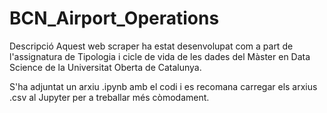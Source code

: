 # BCN_Airport_Operations

Descripció
Aquest web scraper ha estat desenvolupat com a part de l'assignatura de Tipologia i cicle de vida de les dades del Màster en Data Science de la Universitat Oberta de Catalunya.

S'ha adjuntat un arxiu .ipynb amb el codi i es recomana carregar els arxius .csv al Jupyter per a treballar més còmodament.
